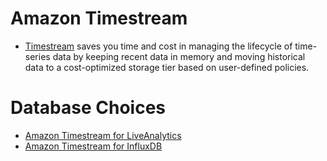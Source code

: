 # Amazon Timestream
- [Timestream](https://aws.amazon.com/timestream/) saves you time and cost in managing the lifecycle of time-series data by keeping recent data in memory and moving historical data to a cost-optimized storage tier based on user-defined policies.

# Database Choices
- [Amazon Timestream for LiveAnalytics](https://docs.aws.amazon.com/timestream/latest/developerguide/what-is-timestream.html)
- [Amazon Timestream for InfluxDB](https://github.com/Anshul619/HLD-System-Designs/blob/main/3_Databases/12_TimeSeries-Databases/InfluxDB.md)